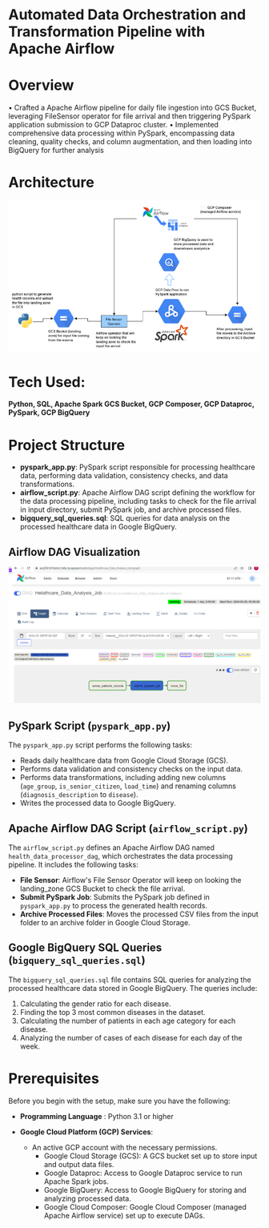 # Automated Data Orchestration and Transformation Pipeline with Apache Airflow

# Overview

• Crafted a Apache Airflow pipeline for daily file ingestion into GCS Bucket, leveraging FileSensor operator for file
arrival and then triggering PySpark application submission to GCP Dataproc cluster.
• Implemented comprehensive data processing within PySpark, encompassing data cleaning, quality checks, and
column augmentation, and then loading into BigQuery for further analysis

# Architecture

![Architecture Diagram](https://github.com/Yogesh-389/Automated-Data-Orchestration-and-Transformation-Pipeline-with-Apache-Airflow/blob/main/Health_Data_Analysis.drawio.png?raw=true)


# Tech Used: 

**Python, SQL, Apache Spark GCS Bucket, GCP Composer, GCP Dataproc, PySpark, GCP BigQuery**

# Project Structure
- **pyspark_app.py**: PySpark script responsible for processing healthcare data, performing data validation, consistency checks, and data transformations.
- **airflow_script.py**: Apache Airflow DAG script defining the workflow for the data processing pipeline, including tasks to check for the file arrival in input directory, submit PySpark job, and archive processed files.
- **bigquery_sql_queries.sql**: SQL queries for data analysis on the processed healthcare data in Google BigQuery.

## Airflow DAG Visualization

![Airflow DAG](https://github.com/Yogesh-389/Automated-Data-Orchestration-and-Transformation-Pipeline-with-Apache-Airflow/blob/main/final_helath_care_dag.png?raw=true)

## PySpark Script (`pyspark_app.py`)

The `pyspark_app.py` script performs the following tasks:

- Reads daily healthcare data from Google Cloud Storage (GCS).
- Performs data validation and consistency checks on the input data.
- Performs data transformations, including adding new columns (`age_group`, `is_senior_citizen`, `load_time`) and renaming columns (`diagnosis_description` to `disease`).
- Writes the processed data to Google BigQuery.

## Apache Airflow DAG Script (`airflow_script.py`)

The `airflow_script.py` defines an Apache Airflow DAG named `health_data_processor_dag`, which orchestrates the data processing pipeline. It includes the following tasks:

- **File Sensor**: Airflow's File Sensor Operator will keep on looking the landing_zone GCS Bucket to check the file arrival.
- **Submit PySpark Job**: Submits the PySpark job defined in `pyspark_app.py` to process the generated health records.
- **Archive Processed Files**: Moves the processed CSV files from the input folder to an archive folder in Google Cloud Storage.

## Google BigQuery SQL Queries (`bigquery_sql_queries.sql`)

The `bigquery_sql_queries.sql` file contains SQL queries for analyzing the processed healthcare data stored in Google BigQuery. The queries include:

1. Calculating the gender ratio for each disease.
2. Finding the top 3 most common diseases in the dataset.
3. Calculating the number of patients in each age category for each disease.
4. Analyzing the number of cases of each disease for each day of the week.

# Prerequisites

Before you begin with the setup, make sure you have the following:

- **Programming Language** : Python 3.1 or higher

- **Google Cloud Platform (GCP) Services**:
   - An active GCP account with the necessary permissions.
     - Google Cloud Storage (GCS): A GCS bucket set up to store input and output data files.
     - Google Dataproc: Access to Google Dataproc service to run Apache Spark jobs.
     - Google BigQuery: Access to Google BigQuery for storing and analyzing processed data.
     - Google Cloud Composer: Google Cloud Composer (managed Apache Airflow service) set up to execute DAGs.
